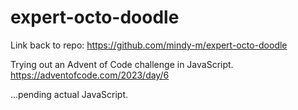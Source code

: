 # expert-octo-doodle

Link back to repo: https://github.com/mindy-m/expert-octo-doodle

Trying out an Advent of Code challenge in JavaScript.
https://adventofcode.com/2023/day/6

...pending actual JavaScript.
